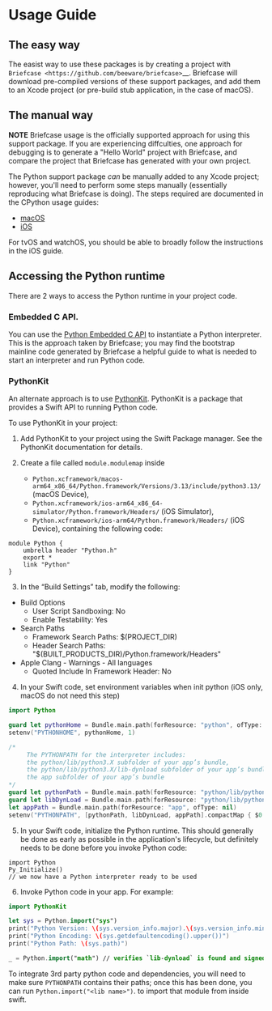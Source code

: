 # Usage Guide

## The easy way

The easist way to use these packages is by creating a project with `Briefcase
<https://github.com/beeware/briefcase>`__. Briefcase will download pre-compiled
versions of these support packages, and add them to an Xcode project (or
pre-build stub application, in the case of macOS).

## The manual way

**NOTE** Briefcase usage is the officially supported approach for using this
support package. If you are experiencing diffculties, one approach for debugging
is to generate a "Hello World" project with Briefcase, and compare the project that
Briefcase has generated with your own project.

The Python support package *can* be manually added to any Xcode project;
however, you'll need to perform some steps manually (essentially reproducing
what Briefcase is doing). The steps required are documented in the CPython usage
guides:

* [macOS](https://docs.python.org/3/using/mac.html)
* [iOS](https://docs.python.org/3.14/using/ios.html)

For tvOS and watchOS, you should be able to broadly follow the instructions in
the iOS guide.

## Accessing the Python runtime

There are 2 ways to access the Python runtime in your project code.

### Embedded C API.

You can use the [Python Embedded C
API](https://docs.python.org/3/extending/embedding.html) to instantiate a Python
interpreter. This is the approach taken by Briefcase; you may find the bootstrap
mainline code generated by Briefcase a helpful guide to what is needed to start
an interpreter and run Python code.

### PythonKit

An alternate approach is to use
[PythonKit](https://github.com/pvieito/PythonKit). PythonKit is a package that
provides a Swift API to running Python code.

To use PythonKit in your project:

1. Add PythonKit to your project using the Swift Package manager. See the
   PythonKit documentation for details.

2. Create a file called `module.modulemap` inside
   - `Python.xcframework/macos-arm64_x86_64/Python.framework/Versions/3.13/include/python3.13/` (macOS Device),
   - `Python.xcframework/ios-arm64_x86_64-simulator/Python.framework/Headers/` (iOS Simulator),
   - `Python.xcframework/ios-arm64/Python.framework/Headers/` (iOS Device),
   containing the following code:
```
module Python {
    umbrella header "Python.h"
    export *
    link "Python"
}
```

3. In the “Build Settings” tab, modify the following:
- Build Options
  - User Script Sandboxing: No
  - Enable Testability: Yes
- Search Paths
  - Framework Search Paths: $(PROJECT_DIR)
  - Header Search Paths: "$(BUILT_PRODUCTS_DIR)/Python.framework/Headers"
- Apple Clang - Warnings - All languages
  - Quoted Include In Framework Header: No

4. In your Swift code, set environment variables when init python (iOS only, macOS do not need this step)

```swift
import Python

guard let pythonHome = Bundle.main.path(forResource: "python", ofType: nil) else { return }
setenv("PYTHONHOME", pythonHome, 1)

/*
     The PYTHONPATH for the interpreter includes:
     the python/lib/python3.X subfolder of your app’s bundle,
     the python/lib/python3.X/lib-dynload subfolder of your app’s bundle, and
     the app subfolder of your app’s bundle
*/
guard let pythonPath = Bundle.main.path(forResource: "python/lib/python3.13", ofType: nil) else { return }
guard let libDynLoad = Bundle.main.path(forResource: "python/lib/python3.13/lib-dynload", ofType: nil) else { return }
let appPath = Bundle.main.path(forResource: "app", ofType: nil)
setenv("PYTHONPATH", [pythonPath, libDynLoad, appPath].compactMap { $0 }.joined(separator: ":"), 1)
```


5. In your Swift code, initialize the Python runtime. This should generally be
   done as early as possible in the application's lifecycle, but definitely
   needs to be done before you invoke Python code:
```
import Python
Py_Initialize()
// we now have a Python interpreter ready to be used
```

6. Invoke Python code in your app. For example:
```swift
import PythonKit

let sys = Python.import("sys")
print("Python Version: \(sys.version_info.major).\(sys.version_info.minor)")
print("Python Encoding: \(sys.getdefaultencoding().upper())")
print("Python Path: \(sys.path)")

_ = Python.import("math") // verifies `lib-dynload` is found and signed successfully
```

To integrate 3rd party python code and dependencies, you will need to make sure
`PYTHONPATH` contains their paths; once this has been done, you can run
`Python.import("<lib name>")`. to import that module from inside swift.
